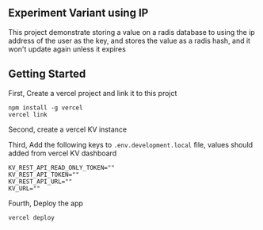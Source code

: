 ## Experiment Variant using IP
This project demonstrate storing a value on a radis database to using the ip address of the user as the key, and stores the value as a radis hash, and it won't update again unless it expires

## Getting Started

First, Create a vercel project and link it to this projct

```
npm install -g vercel
vercel link
```
Second, create a vercel KV instance

Third, Add the following keys to `.env.development.local` file, values should added from vercel KV dashboard

```
KV_REST_API_READ_ONLY_TOKEN=""
KV_REST_API_TOKEN=""
KV_REST_API_URL=""
KV_URL=""
```

Fourth, Deploy the app

```
vercel deploy
```
